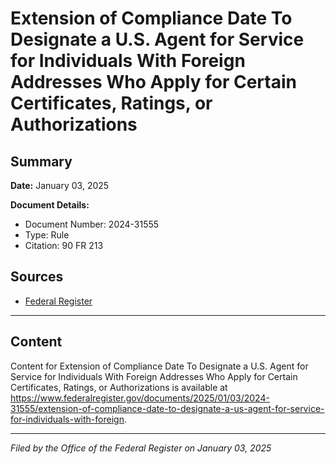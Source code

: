 # Extension of Compliance Date To Designate a U.S. Agent for Service for Individuals With Foreign Addresses Who Apply for Certain Certificates, Ratings, or Authorizations

## Summary

**Date:** January 03, 2025

**Document Details:**
- Document Number: 2024-31555
- Type: Rule
- Citation: 90 FR 213

## Sources
- [Federal Register](https://www.federalregister.gov/documents/2025/01/03/2024-31555/extension-of-compliance-date-to-designate-a-us-agent-for-service-for-individuals-with-foreign)

---

## Content

Content for Extension of Compliance Date To Designate a U.S. Agent for Service for Individuals With Foreign Addresses Who Apply for Certain Certificates, Ratings, or Authorizations is available at https://www.federalregister.gov/documents/2025/01/03/2024-31555/extension-of-compliance-date-to-designate-a-us-agent-for-service-for-individuals-with-foreign.

---

*Filed by the Office of the Federal Register on January 03, 2025*
